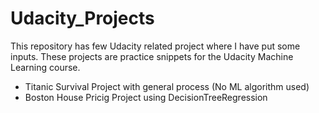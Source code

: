 # Udacity_Projects
This repository has few Udacity related project where I have put some inputs. These projects are practice snippets for the Udacity Machine Learning course.
- Titanic Survival Project with general process (No ML algorithm used)
- Boston House Pricig Project using DecisionTreeRegression
